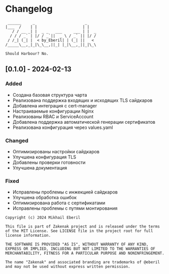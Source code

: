 # Changelog
```ascii
 ______     _                      _    
|___  /    | |                    | |   
   / / __ _| |  _ _   ___     ___ | |  _
  / / / _` | |/ / _`||  _ \ / _` || |/ /
 / /_| (_| |  < by_Eberil| | (_| ||   < 
/_____\__,_|_|\_\__,||_| |_|\__,_||_|\_\

Should Harbour?	No.
```
## [0.1.0] - 2024-02-13

### Added
- Создана базовая структура чарта
- Реализована поддержка входящих и исходящих TLS сайдкаров
- Добавлена интеграция с cert-manager
- Настраиваемые конфигурации Nginx
- Реализованы RBAC и ServiceAccount
- Добавлена поддержка автоматической генерации сертификатов
- Реализована конфигурация через values.yaml

### Changed
- Оптимизированы настройки сайдкаров
- Улучшена конфигурация TLS
- Добавлены проверки готовности
- Улучшена документация

### Fixed
- Исправлены проблемы с инжекцией сайдкаров
- Улучшена обработка ошибок
- Оптимизирована работа с сертификатами
- Исправлены проблемы с путями монтирования

```plain text
Copyright (c) 2024 Mikhail Eberil

This file is part of Zakenak project and is released under the terms of the MIT License. See LICENSE file in the project root for full license information.

THE SOFTWARE IS PROVIDED "AS IS", WITHOUT WARRANTY OF ANY KIND, EXPRESS OR IMPLIED, INCLUDING BUT NOT LIMITED TO THE WARRANTIES OF MERCHANTABILITY, FITNESS FOR A PARTICULAR PURPOSE AND NONINFRINGEMENT.

The name "Zakenak" and associated branding are trademarks of @eberil and may not be used without express written permission.
```